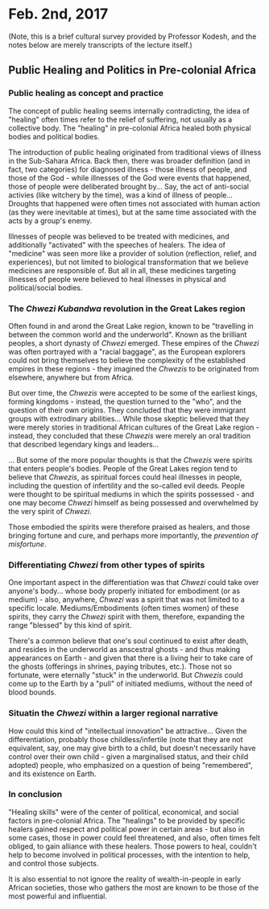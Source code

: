 Feb. 2nd, 2017
==============

(Note, this is a brief cultural survey provided by Professor Kodesh, and the notes below are merely transcripts of the lecture itself.)

Public Healing and Politics in Pre-colonial Africa
--------------------------------------------------

### Public healing as concept and practice

The concept of public healing seems internally contradicting, the idea of "healing" often times refer to the relief of suffering, not usually as a collective body. The "healing" in pre-colonial Africa healed both physical bodies and political bodies.

The introduction of public healing originated from traditional views of illness in the Sub-Sahara Africa. Back then, there was broader definition (and in fact, two categories) for diagnosed illness - those illness of people, and those of the God - while illnesses of the God were events that happened, those of people were deliberated brought by... Say, the act of anti-social activies (like witchery by the time), was a kind of illness of people... Droughts that happened were often times not associated with human action (as they were inevitable at times), but at the same time associated with the acts by a group's enemy.

Illnesses of people was believed to be treated with medicines, and additionally "activated" with the speeches of healers. The idea of "medicine" was seen more like a provider of solution (reflection, relief, and experiences), but not limited to biological transformation that we believe medicines are responsible of. But all in all, these medicines targeting illnesses of people were believed to heal illnesses in physical and political/social bodies.

### The *Chwezi Kubandwa* revolution in the Great Lakes region

Often found in and arond the Great Lake region, known to be "travelling in between the common world and the underworld". Known as the brilliant peoples, a short dynasty of *Chwezi* emerged. These empires of the *Chwezi* was often portrayed with a "racial baggage", as the European explorers could not bring themselves to believe the complexity of the established empires in these regions - they imagined the *Chwezis* to be originated from elsewhere, anywhere but from Africa.

But over time, the *Chwezis* were accepted to be some of the earliest kings, forming kingdoms - instead, the question turned to the "who", and the question of their own origins. They concluded that they were immigrant groups with extrodinary abilities... While those skeptic believed that they were merely stories in traditional African cultures of the Great Lake region - instead, they concluded that these *Chwezis* were merely an oral tradition that described legendary kings and leaders...

... But some of the more popular thoughts is that the *Chwezis* were spirits that enters people's bodies. People of the Great Lakes region tend to believe that *Chwezis*, as spiritual forces could heal illnesses in people, including the question of infertility and the so-called evil deeds. People were thought to be spiritual mediums in which the spirits possessed - and one may become *Chwezi* himself as being possessed and overwhelmed by the very spirit of *Chwezi*.

Those embodied the spirits were therefore praised as healers, and those bringing fortune and cure, and perhaps more importantly, the *prevention of misfortune*.

### Differentiating *Chwezi* from other types of spirits

One important aspect in the differentiation was that *Chwezi* could take over anyone's body... whose body properly initiated for embodiment (or as medium) - also, anywhere, *Chwezi* was a spirit that was not limited to a specific locale. Mediums/Embodiments (often times women) of these spirits, they carry the *Chwezi* spirit with them, therefore, expanding the range "blessed" by this kind of spirit.

There's a common believe that one's soul continued to exist after death, and resides in the underworld as anscestral ghosts - and thus making appearances on Earth - and given that there is a living heir to take care of the ghosts (offerings in shrines, paying tributes, etc.). Those not so fortunate, were eternally "stuck" in the underworld. But *Chwezis* could come up to the Earth by a "pull" of initiated mediums, without the need of blood bounds.

### Situatin the *Chwezi* within a larger regional narrative

How could this kind of "intellectual innovation" be attractive... Given the differentiation, probably those childless/infertile (note that they are not equivalent, say, one may give birth to a child, but doesn't necessarily have control over their own child - given a marginalised status, and their child adopted) people, who emphasized on a question of being "remembered", and its existence on Earth.

### In conclusion

"Healing skills" were of the center of political, economical, and social factors in pre-colonial Africa. The "healings" to be provided by specific healers gained respect and political power in certain areas - but also in some cases, those in power could feel threatened, and also, often times felt obliged, to gain alliance with these healers. Those powers to heal, couldn't help to become involved in political processes, with the intention to help, and control those subjects.

It is also essential to not ignore the reality of wealth-in-people in early African societies, those who gathers the most are known to be those of the most powerful and influential.
